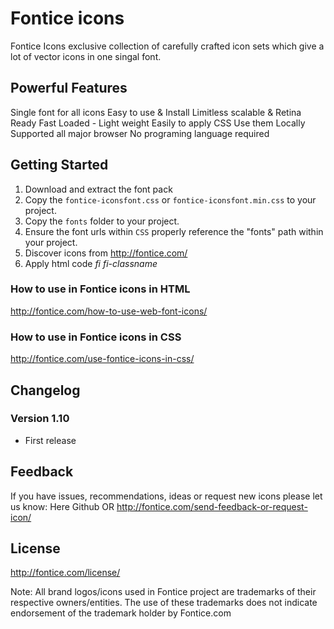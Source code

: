 # Fontice icons

Fontice Icons exclusive collection of carefully crafted icon sets which give a lot of vector icons in one singal font.

## Powerful Features
Single font for all icons
Easy to use & Install
Limitless scalable & Retina Ready
Fast Loaded - Light weight
Easily to apply CSS
Use them Locally
Supported all major browser
No programing language required


## Getting Started
 1. Download and extract the font pack
 2. Copy the `fontice-iconsfont.css` or `fontice-iconsfont.min.css` to your project.
 3. Copy the `fonts` folder to your project.
 4. Ensure the font urls within `CSS` properly reference the "fonts" path within your project.
 5. Discover icons from http://fontice.com/
 6. Apply html code <i>fi fi-classname</i>

### How to use in Fontice icons in HTML 
http://fontice.com/how-to-use-web-font-icons/

### How to use in Fontice icons in CSS 
http://fontice.com/use-fontice-icons-in-css/


## Changelog
### Version 1.10
- First release


## Feedback
If you have issues, recommendations, ideas or request new icons please let us know:
Here Github OR http://fontice.com/send-feedback-or-request-icon/


## License
http://fontice.com/license/

Note: All brand logos/icons used in Fontice project are trademarks of their respective owners/entities. The use of these trademarks does not indicate endorsement of the trademark holder by Fontice.com
